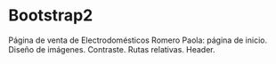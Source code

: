 # Bootstrap2
Página de venta de Electrodomésticos
Romero Paola:
    página de inicio.
    Diseño de imágenes.
    Contraste.
    Rutas relativas.
    Header.
